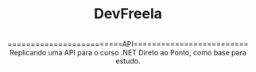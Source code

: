 <div align="center">
  <h1>DevFreela</h1>
  <br/>
  =========================API=========================<br/>
Replicando uma API para o curso .NET Direto ao Ponto, como base para estudo.
</div> 



